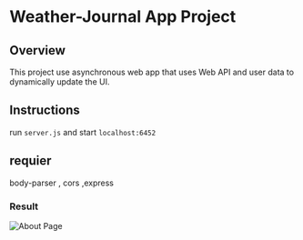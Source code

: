 # Weather-Journal App Project

## Overview

This project use asynchronous web app that uses Web API and user data to dynamically update the UI.

## Instructions

run `server.js` and start `localhost:6452`  

## requier

body-parser , cors ,express

### Result 
![About Page](https://github.com/seadawy/UdacityProWebProjects/blob/1dd896279f26cd30fa3f9fe0492163f5addc6cf3/weather-journal-app/Screenshot%20(4).png)
